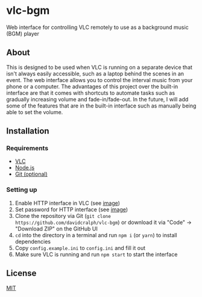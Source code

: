# vlc-bgm
Web interface for controlling VLC remotely to use as a background music (BGM) player

## About
This is designed to be used when VLC is running on a separate device that isn't always easily accessible, such as 
a laptop behind the scenes in an event. The web interface allows you to control the interval music from your phone or a computer. The advantages of this project over the built-in interface are that it comes with shortcuts to automate tasks such as gradually increasing volume and fade-in/fade-out. In the future, I will add some of the features that are in the built-in interface such as manually being able to set the volume.

## Installation
### Requirements
* [VLC](https://www.videolan.org/vlc/)
* [Node.js](https://nodejs.org/en/)
* [Git (optional)](https://git-scm.com/)
### Setting up
1. Enable HTTP interface in VLC (see [image](https://cdn.discordapp.com/attachments/701854785946517558/927565561515347988/unknown.png))
2. Set password for HTTP interface (see [image](https://cdn.discordapp.com/attachments/701854785946517558/927565726674468884/unknown.png))
3. Clone the repository via Git (``git clone https://github.com/davidcralph/vlc-bgm``) or download it via "Code" -> "Download ZIP" on the GitHub UI
4. ``cd`` into the directory in a terminal and run ``npm i`` (or ``yarn``) to install dependencies
5. Copy ``config.example.ini`` to ``config.ini`` and fill it out
6. Make sure VLC is running and run ``npm start`` to start the interface

## License
[MIT](LICENSE)
